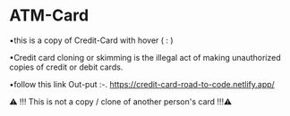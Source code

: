# ATM-Card
•this is a copy of Credit-Card
     with hover ( : ) 

•Credit card cloning or skimming is the illegal act of making unauthorized copies of credit or debit cards.
 


•follow this link Out-put :-.   https://credit-card-road-to-code.netlify.app/


 ⚠ !!! This is not a copy / clone of another person's card !!!⚠

